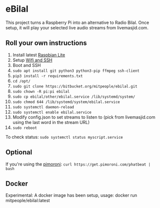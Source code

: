 # eBilal

This project turns a Raspberry Pi into an alternative to Radio Bilal. Once setup, it will play your selected live audio streams from livemasjid.com.

## Roll your own instructions

1. Install latest [Raspbian Lite](https://downloads.raspberrypi.org/raspbian_lite_latest)
2. Setup [Wifi and SSH](https://www.raspberrypi.org/documentation/configuration/wireless/headless.md)
3. Boot and SSH
4. `sudo apt install git python3 python3-pip ffmpeg ssh-client`
5. `pip3 install -r requirements.txt`
6. `cd /opt/`
7. `sudo git clone https://bitbucket.org/mitpeople/ebilal.git`
8. `sudo chown -R pi:pi ebilal`
9. `sudo cp ebilal/other/ebilal.service /lib/systemd/system/`
10. `sudo chmod 644 /lib/systemd/system/ebilal.service`
11. `sudo systemctl daemon-reload`
12. `sudo systemctl enable ebilal.service`
13. Modify config.json to set streams to listen to (pick from livemasjid.com using the last word in the stream URL)
13. `sudo reboot`

To check status:
`sudo systemctl status myscript.service`

## Optional

If you're using the [pimoroni](https://shop.pimoroni.com/products/pirate-radio-pi-zero-w-project-kit):
`curl https://get.pimoroni.com/phatbeat | bash`

## Docker
Experimental: A docker image has been setup, usage:
docker run mitpeople/ebilal:latest <mountname>
